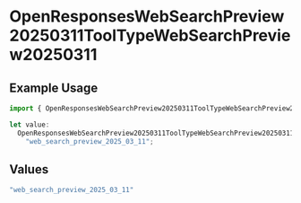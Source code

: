 # OpenResponsesWebSearchPreview20250311ToolTypeWebSearchPreview20250311

## Example Usage

```typescript
import { OpenResponsesWebSearchPreview20250311ToolTypeWebSearchPreview20250311 } from "@openrouter/sdk/models";

let value:
  OpenResponsesWebSearchPreview20250311ToolTypeWebSearchPreview20250311 =
    "web_search_preview_2025_03_11";
```

## Values

```typescript
"web_search_preview_2025_03_11"
```